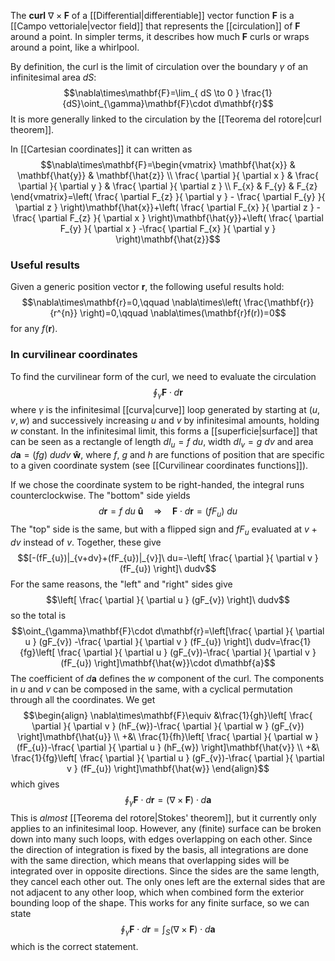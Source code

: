 The **curl** $\nabla\times\mathbf{F}$ of a [[Differential|differentiable]] vector function $\mathbf{F}$ is a [[Campo vettoriale|vector field]] that represents the [[circulation]] of $\mathbf{F}$ around a point. In simpler terms, it describes how much $\mathbf{F}$ curls or wraps around a point, like a whirlpool.

By definition, the curl is the limit of circulation over the boundary $\gamma$ of an infinitesimal area $dS$:
$$\nabla\times\mathbf{F}=\lim_{ dS \to 0 } \frac{1}{dS}\oint_{\gamma}\mathbf{F}\cdot d\mathbf{r}$$
It is more generally linked to the circulation by the [[Teorema del rotore|curl theorem]].

In [[Cartesian coordinates]] it can written as
$$\nabla\times\mathbf{F}=\begin{vmatrix}
\mathbf{\hat{x}} & \mathbf{\hat{y}} & \mathbf{\hat{z}} \\
\frac{ \partial  }{ \partial x }  & \frac{ \partial  }{ \partial y }  & \frac{ \partial  }{ \partial z }  \\
F_{x} & F_{y} & F_{z}
\end{vmatrix}=\left( \frac{ \partial F_{z} }{ \partial y } - \frac{ \partial F_{y} }{ \partial z }  \right)\mathbf{\hat{x}}+\left( \frac{ \partial F_{x} }{ \partial z } -\frac{ \partial F_{z} }{ \partial x }  \right)\mathbf{\hat{y}}+\left( \frac{ \partial F_{y} }{ \partial x } -\frac{ \partial F_{x} }{ \partial y }  \right)\mathbf{\hat{z}}$$
### Useful results
Given a generic position vector $\mathbf{r}$, the following useful results hold:
$$\nabla\times\mathbf{r}=0,\qquad \nabla\times\left( \frac{\mathbf{r}}{r^{n}} \right)=0,\qquad \nabla\times(\mathbf{r}f(r))=0$$
for any $f(\mathbf{r})$.
### In curvilinear coordinates
To find the curvilinear form of the curl, we need to evaluate the circulation
$$\oint_{\gamma}\mathbf{F}\cdot d\mathbf{r}$$
where $\gamma$ is the infinitesimal [[curva|curve]] loop generated by starting at $(u,v,w)$ and successively increasing $u$ and $v$ by infinitesimal amounts, holding $w$ constant. In the infinitesimal limit, this forms a [[superficie|surface]] that can be seen as a rectangle of length $dl_{u}=f\ du$, width $dl_{v}=g\ dv$ and area $d\mathbf{a}=(fg)\ dudv\ \mathbf{\hat{w}}$, where $f$, $g$ and $h$ are functions of position that are specific to a given coordinate system (see [[Curvilinear coordinates functions]]).

If we chose the coordinate system to be right-handed, the integral runs counterclockwise. The "bottom" side yields
$$d\mathbf{r}=f\ du\ \mathbf{\hat{u}}\quad\Rightarrow \quad \mathbf{F}\cdot d\mathbf{r}=(fF_{u})\ du$$
The "top" side is the same, but with a flipped sign and $fF_{u}$ evaluated at $v+dv$ instead of $v$. Together, these give
$$[-(fF_{u})|_{v+dv}+(fF_{u})|_{v}]\ du=-\left[ \frac{ \partial  }{ \partial v } (fF_{u}) \right]\ dudv$$
For the same reasons, the "left" and "right" sides give
$$\left[ \frac{ \partial  }{ \partial u } (gF_{v}) \right]\ dudv$$
so the total is
$$\oint_{\gamma}\mathbf{F}\cdot d\mathbf{r}=\left[\frac{ \partial  }{ \partial u } (gF_{v}) -\frac{ \partial  }{ \partial v } (fF_{u}) \right]\ dudv=\frac{1}{fg}\left[ \frac{ \partial  }{ \partial u } (gF_{v})-\frac{ \partial  }{ \partial v } (fF_{u}) \right]\mathbf{\hat{w}}\cdot d\mathbf{a}$$
The coefficient of $d\mathbf{a}$ defines the $w$ component of the curl. The components in $u$ and $v$ can be composed in the same, with a cyclical permutation through all the coordinates. We get
$$\begin{align}
\nabla\times\mathbf{F}\equiv &\frac{1}{gh}\left[ \frac{ \partial  }{ \partial v } (hF_{w})-\frac{ \partial  }{ \partial w } (gF_{v}) \right]\mathbf{\hat{u}} \\
+&\ \frac{1}{fh}\left[ \frac{ \partial  }{ \partial w } (fF_{u})-\frac{ \partial  }{ \partial u } (hF_{w}) \right]\mathbf{\hat{v}} \\
+&\ \frac{1}{fg}\left[ \frac{ \partial  }{ \partial u } (gF_{v})-\frac{ \partial  }{ \partial v } (fF_{u}) \right]\mathbf{\hat{w}}
\end{align}$$
which gives
$$\oint_{\gamma}\mathbf{F}\cdot d\mathbf{r}=(\nabla\times\mathbf{F})\cdot d\mathbf{a}$$
This is *almost* [[Teorema del rotore|Stokes' theorem]], but it currently only applies to an infinitesimal loop. However, any (finite) surface can be broken down into many such loops, with edges overlapping on each other. Since the direction of integration is fixed by the basis, all integrations are done with the same direction, which means that overlapping sides will be integrated over in opposite directions. Since the sides are the same length, they cancel each other out. The only ones left are the external sides that are not adjacent to any other loop, which when combined form the exterior bounding loop of the shape. This works for any finite surface, so we can state
$$\oint_{\gamma}\mathbf{F}\cdot d\mathbf{r}=\int_{S}(\nabla\times\mathbf{F})\cdot d\mathbf{a}$$
which is the correct statement.
